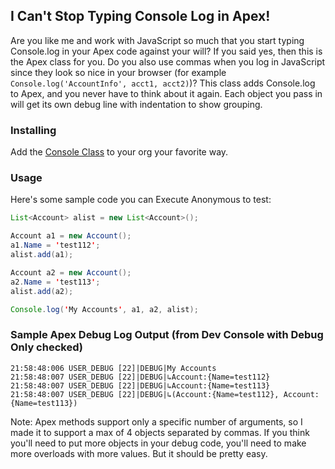 ## I Can't Stop Typing Console Log in Apex!

Are you like me and work with JavaScript so much that you start typing Console.log in your Apex code against your will?  If you said yes, then this is the Apex class for you.  Do you also use commas when you log in JavaScript since they look so nice in your browser (for example `Console.log('AccountInfo', acct1, acct2)`)?  This class adds Console.log to Apex, and you never have to think about it again.  Each object you pass in will get its own debug line with indentation to show grouping.

### Installing
Add the [Console Class](https://github.com/nshulman/oops-i-typed-console-log-in-apex/blob/main/Console.cls) to your org your favorite way.

### Usage
Here's some sample code you can Execute Anonymous to test:

```java
List<Account> alist = new List<Account>();

Account a1 = new Account();
a1.Name = 'test112';
alist.add(a1);

Account a2 = new Account();
a2.Name = 'test113';
alist.add(a2);

Console.log('My Accounts', a1, a2, alist);
```

### Sample Apex Debug Log Output (from Dev Console with Debug Only checked)
```
21:58:48:006 USER_DEBUG [22]|DEBUG|My Accounts
21:58:48:007 USER_DEBUG [22]|DEBUG|↳Account:{Name=test112}
21:58:48:007 USER_DEBUG [22]|DEBUG|↳Account:{Name=test113}
21:58:48:007 USER_DEBUG [22]|DEBUG|↳(Account:{Name=test112}, Account:{Name=test113})
```


Note: Apex methods support only a specific number of arguments, so I made it to support a max of 4 objects separated by commas.  If you think you'll need to put more objects in your debug code, you'll need to make more overloads with more values.  But it should be pretty easy.
